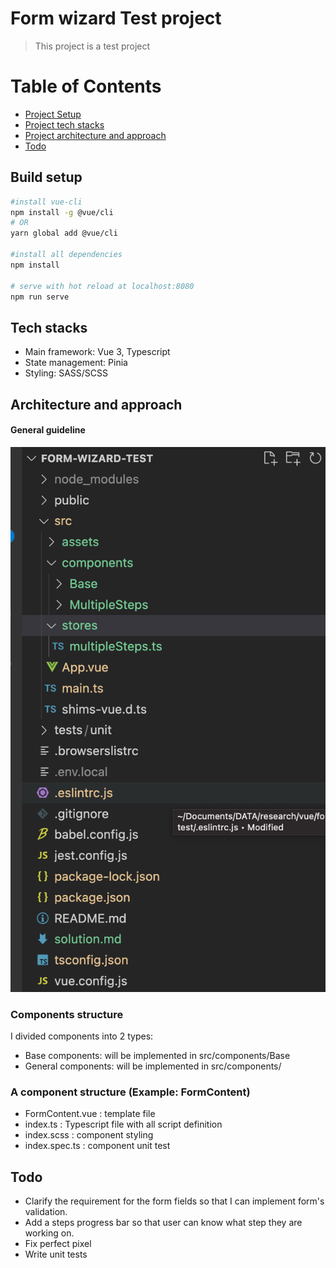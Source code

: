 # Form wizard Test project
> This project is a test project
# Table of Contents
  * [Project Setup](#build-setup)
  * [Project tech stacks](#tech-stacks)
  * [Project architecture and approach ](#architecture-and-approach)
  * [Todo](#todo)

## Build setup
``` bash
#install vue-cli
npm install -g @vue/cli
# OR
yarn global add @vue/cli

#install all dependencies
npm install

# serve with hot reload at localhost:8080
npm run serve

```
## Tech stacks
- Main framework: Vue 3, Typescript
- State management: Pinia 
- Styling: SASS/SCSS

## Architecture and approach
#### General guideline
![Optional Text](./src/assets/images/structure.png)
### Components structure

I divided components into 2 types:
- Base components: will be implemented in src/components/Base
- General components: will be implemented in src/components/

### A component structure (Example:  FormContent)
- FormContent.vue : template file
- index.ts : Typescript file with all script definition
- index.scss : component styling
- index.spec.ts : component unit test

## Todo
- Clarify the requirement for the form fields so that I can implement form's validation.
- Add a steps progress bar so that user can know what step they are working on.
- Fix perfect pixel
- Write unit tests


